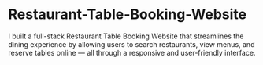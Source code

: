 # Restaurant-Table-Booking-Website
I built a full-stack Restaurant Table Booking Website that streamlines the dining experience by allowing users to search restaurants, view menus, and reserve tables online — all through a responsive and user-friendly interface.
